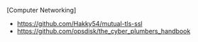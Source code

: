 [Computer Networking]
- https://github.com/Hakky54/mutual-tls-ssl
- https://github.com/opsdisk/the_cyber_plumbers_handbook
